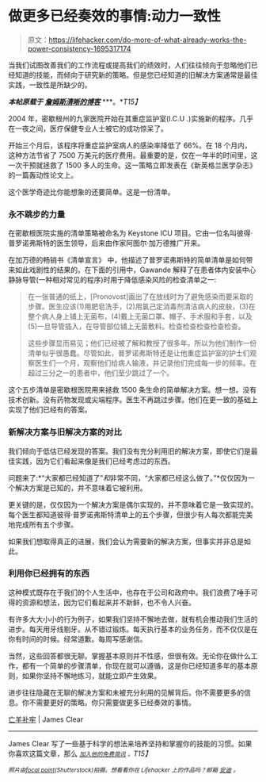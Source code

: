# 做更多已经奏效的事情:动力一致性

> 原文：<https://lifehacker.com/do-more-of-what-already-works-the-power-consistency-1695317174>

当我们试图改善我们的工作流程或提高我们的绩效时，人们往往倾向于忽略他们已经知道的技能，而倾向于研究新的策略。但是您已经知道的旧解决方案通常是最佳实践，一致性是所缺少的。



***本帖原载于*** [***詹姆斯清晰的博客***](http://jamesclear.com/checklist-solutions) ***。**T15】*

2004 年，密歇根州的九家医院开始在其重症监护室(I.C.U .)实施新的程序。几乎在一夜之间，医疗保健专业人士被它的成功惊呆了。

开始三个月后，该程序将重症监护室病人的感染率降低了 66%。在 18 个月内，这种方法节省了 7500 万美元的医疗费用。最重要的是，仅在一年半的时间里，这一次干预就拯救了 1500 多人的生命。这一策略立即发表在《新英格兰医学杂志》的一篇轰动性论文上。

这个医学奇迹比你能想象的还要简单。这是一份清单。

### **永不跳步的力量**

在密歇根医院实施的清单策略被命名为 Keystone ICU 项目。它由一位名叫彼得·普罗诺弗斯特的医生领导，后来由作家阿图尔·加万德推广开来。

在加万德的畅销书《清单宣言》 中，他描述了普罗诺弗斯特的简单清单是如何带来如此戏剧性的结果的。在下面的引用中，Gawande 解释了在患者体内安装中心静脉导管(一种相对常见的程序)时用于降低感染风险的检查清单之一:

> 在一张普通的纸上，[Pronovost]画出了在放线时为了避免感染而要采取的步骤。医生应该(1)用肥皂洗手，(2)用氯己定消毒剂清洁病人的皮肤，(3)在整个病人身上铺上无菌布，(4)戴上无菌口罩、帽子、手术服和手套，以及(5)一旦导管插入，在导管部位铺上无菌敷料。检查检查检查检查检查。
> 
> 这些步骤显而易见；他们已经被了解和教授了很多年。所以为他们制作一份清单似乎很愚蠢。尽管如此，普罗诺弗斯特还是让他重症监护室的护士们观察医生们一个月，观察他们给病人输液，并记录他们完成每一步的频率。在超过三分之一的患者中，他们至少跳过了一个。

这个五步清单是密歇根医院用来拯救 1500 条生命的简单解决方案。想一想。没有技术创新。没有药物发现或尖端程序。医生不再跳过步骤。他们在更一致的基础上实现了他们已经有的答案。

### **新解决方案与旧解决方案的对比**

我们倾向于低估已经发现的答案。我们没有充分利用旧的解决方案，即使它们是最佳实践，因为它们看起来像是我们已经考虑过的东西。

问题来了:*“大家都已经知道了”*和*非常不同，“大家都已经这么做了。”*仅仅因为一个解决方案是已知的，并不意味着它被利用。

更关键的是，仅仅因为一个解决方案是偶尔实现的，并不意味着它是一致实现的。每个医生都知道彼得·普罗诺弗斯特清单上的五个步骤，但很少有人每次都能完美地完成所有五个步骤。

如果我们想取得真正的进展，我们会认为需要新的解决方案，但事实并非总是如此。

### **利用你已经拥有的东西**

这种模式既存在于我们的个人生活中，也存在于公司和政府中。我们浪费了唾手可得的资源和想法，因为它们看起来并不新鲜，也不令人兴奋。

有许多大大小小的行为例子，如果我们坚持不懈地去做，就有机会推动我们生活的进步。每天用牙线剔牙。从不错过锻炼。每天执行基本的业务任务，而不仅仅是在你有时间的时候。经常道歉。每周写感谢信。

当然，这些回答都很无聊。掌握基本原则并不性感，但很有效。无论你在做什么工作，都有一个简单的步骤清单，你现在就可以遵循，这是你已经知道多年的基本原则，如果你坚持不懈地练习，就能立即产生效果。

进步往往隐藏在无聊的解决方案和未被充分利用的见解背后。你不需要更多的信息。你不需要更好的策略。你只需要做更多已经奏效的事情。

[亡羊补牢](http://jamesclear.com/checklist-solutions) | James Clear

* * *

James Clear 写了一些基于科学的想法来培养坚持和掌握你的技能的习惯。如果你喜欢这篇文章，那么 [*<small>加入他的免费简讯</small>*](http://jamesclear.com/newsletter) *<small>。</small>T15】*

*<small>照片由</small>*[*<small>focal point</small>*](http://www.shutterstock.com/pic-48719776/stock-photo-plant-growth-baby-plants.html)*<small>(Shutterstock)拍摄。想看看你在 Lifehacker 上的作品吗？邮箱</small>* [*<small>安迪</small>*](mailto:andy@lifehacker.com) *<small>。</small>*